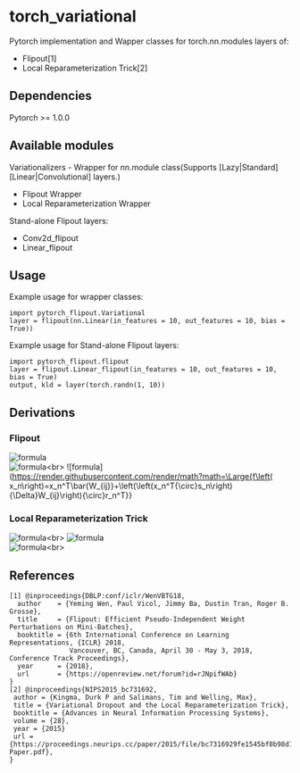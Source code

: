# torch_variational
Pytorch implementation and Wapper classes for torch.nn.modules layers of:<br>
- Flipout[1]<br>
- Local Reparameterization Trick[2]<br>

## Dependencies
Pytorch >= 1.0.0

## Available modules
Variationalizers - Wrapper for nn.module class(Supports [Lazy|Standard][Linear|Convolutional] layers.)
- Flipout Wrapper<br>
- Local Reparameterization Wrapper<br>

Stand-alone Flipout layers:
- Conv2d_flipout<br>
- Linear_flipout<br>

## Usage

Example usage for wrapper classes:
```
import pytorch_flipout.Variational
layer = flipout(nn.Linear(in_features = 10, out_features = 10, bias = True))
```

Example usage for Stand-alone Flipout layers:
```
import pytorch_flipout.flipout
layer = flipout.Linear_flipout(in_features = 10, out_features = 10, bias = True)
output, kld = layer(torch.randn(1, 10))
```

## Derivations
### Flipout
![formula](https://render.githubusercontent.com/render/math?math=\Large{W_{ij}=\bar{W_{ij}}}+{\Delta}W_{ij}})<br>
![formula](https://render.githubusercontent.com/render/math?math=\Large{q({\Delta}W_{ij})=N({\Delta}W_{ij}{\mid}0,\bar{W_{ij}}^2\sigma_{ij}^2)})<br>
![formula](https://render.githubusercontent.com/render/math?math=\Large{f\left( x_n\right)=x_n^T\bar{W_{ij}}+\left(\left(x_n^T{\circ}s_n\right){\Delta}W_{ij}\right){\circ}r_n^T}}<br>
### Local Reparameterization Trick
![formula](https://render.githubusercontent.com/render/math?math=\Large{q(W_{ij})=N(W_{ij}\mid\mu_{ij},\mu_{ij}^2\sigma_{ij}^2)})<br>
![formula](https://render.githubusercontent.com/render/math?math=\Large{a_{nj}=\sum_{i}x_{ni}w_{ij}})<br>
![formula](https://render.githubusercontent.com/render/math?math=\Large{q(a_{nj})=N(a_{nj}\mid\sum_{i}x_{ni}W_{ij},\sum_{i}x_{ni}^2W_{ij}^2)})<br>

## References
```
[1] @inproceedings{DBLP:conf/iclr/WenVBTG18,
  author    = {Yeming Wen, Paul Vicol, Jimmy Ba, Dustin Tran, Roger B. Grosse},
  title     = {Flipout: Efficient Pseudo-Independent Weight Perturbations on Mini-Batches},
  booktitle = {6th International Conference on Learning Representations, {ICLR} 2018,
               Vancouver, BC, Canada, April 30 - May 3, 2018, Conference Track Proceedings},
  year      = {2018},
  url       = {https://openreview.net/forum?id=rJNpifWAb}
}
[2] @inproceedings{NIPS2015_bc731692,
 author = {Kingma, Durk P and Salimans, Tim and Welling, Max},
 title = {Variational Dropout and the Local Reparameterization Trick},
 booktitle = {Advances in Neural Information Processing Systems},
 volume = {28},
 year = {2015}
 url = {https://proceedings.neurips.cc/paper/2015/file/bc7316929fe1545bf0b98d114ee3ecb8-Paper.pdf},
}
```

